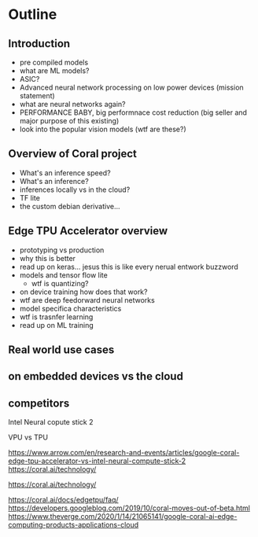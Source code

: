 # Outline 

## Introduction 

- pre compiled models
- what are ML models?
- ASIC?
- Advanced neural network processing on low power devices (mission statement)
- what are neural networks again?
- PERFORMANCE BABY, big performnace cost reduction (big seller and major purpose of this existing)
- look into the popular vision models (wtf are these?)

## Overview of Coral project

- What's an inference speed?
- What's an inference?
- inferences locally vs in the cloud?
- TF lite
- the custom debian derivative...

## Edge TPU Accelerator overview 

- prototyping vs production
- why this is better 
- read up on keras... jesus this is like every nerual entwork buzzword 
- models and tensor flow lite 
	- wtf is quantizing?
- on device training how does that work? 
- wtf are deep feedorward neural networks
- model specifica characteristics
- wtf is trasnfer learning
- read up on ML training

## Real world use cases 

## on embedded devices vs the cloud

## competitors 

Intel Neural copute stick 2

VPU vs TPU

https://www.arrow.com/en/research-and-events/articles/google-coral-edge-tpu-accelerator-vs-intel-neural-compute-stick-2
https://coral.ai/technology/

https://coral.ai/technology/

https://coral.ai/docs/edgetpu/faq/
https://developers.googleblog.com/2019/10/coral-moves-out-of-beta.html
https://www.theverge.com/2020/1/14/21065141/google-coral-ai-edge-computing-products-applications-cloud